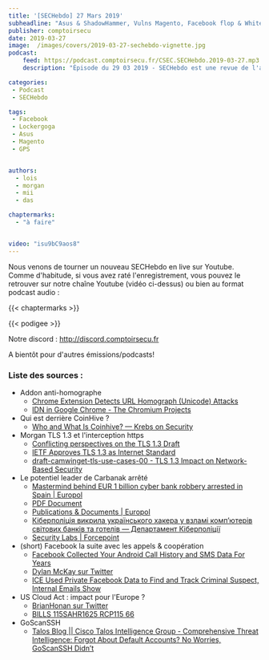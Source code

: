 ```yaml
---
title: '[SECHebdo] 27 Mars 2019'
subheadline: "Asus & ShadowHammer, Vulns Magento, Facebook flop & Whitehat mode, Pacemakers, Lockergoga, Interférences GPS, etc."
publisher: comptoirsecu
date: 2019-03-27
image:  /images/covers/2019-03-27-sechebdo-vignette.jpg
podcast:
    feed: https://podcast.comptoirsecu.fr/CSEC.SECHebdo.2019-03-27.mp3
    description: "Épisode du 29 03 2019 - SECHebdo est une revue de l'actualité cybersécurité réalisée en live sur Youtube, généralement le mardi soir."

categories:
 - Podcast
 - SECHebdo

tags:
 - Facebook
 - Lockergoga
 - Asus
 - Magento
 - GPS


authors:
  - lois
  - morgan
  - mii
  - das

chaptermarks:
  - "à faire"


video: "isu9bC9aos8"
---
```


Nous venons de tourner un nouveau SECHebdo en live sur Youtube. Comme d'habitude, si vous avez raté l'enregistrement, vous pouvez le retrouver sur notre chaîne Youtube (vidéo ci-dessus) ou bien au format podcast audio :

{{< chaptermarks >}}

{{< podigee >}}

Notre discord : <http://discord.comptoirsecu.fr>

A bientôt pour d'autres émissions/podcasts!

### Liste des sources :

*  Addon anti-homographe
	* [Chrome Extension Detects URL Homograph (Unicode) Attacks](https://www.bleepingcomputer.com/news/security/chrome-extension-detects-url-homograph-unicode-attacks/)
	* [IDN in Google Chrome - The Chromium Projects](https://www.chromium.org/developers/design-documents/idn-in-google-chrome)
*  Qui est derrière CoinHive ?
	* [Who and What Is Coinhive? —  Krebs on Security](https://krebsonsecurity.com/2018/03/who-and-what-is-coinhive/)
* Morgan TLS 1.3 et l'interception https
	* [Conflicting perspectives on the TLS 1.3 Draft](https://blog.rapid7.com/2016/11/10/conflicting-perspectives-on-the-tls-13-draft/)
	* [IETF Approves TLS 1.3 as Internet Standard](https://www.bleepingcomputer.com/news/security/ietf-approves-tls-13-as-internet-standard/)
	* [draft-camwinget-tls-use-cases-00 - TLS 1.3 Impact on Network-Based Security](https://tools.ietf.org/html/draft-camwinget-tls-use-cases-00)
*  Le potentiel leader de Carbanak arrêté
	* [Mastermind behind EUR 1 billion cyber bank robbery arrested in Spain | Europol](https://www.europol.europa.eu/newsroom/news/mastermind-behind-eur-1-billion-cyber-bank-robbery-arrested-in-spain)
	* [PDF Document](https://securelist.com/files/2015/02/Carbanak_APT_eng.pdf)
	* [Publications & Documents | Europol](https://www.europol.europa.eu/publications-documents/carbanak/cobalt-infographic ( à projeter))
	* [Кіберполіція викрила українського хакера у взламі комп’ютерів світових банків та готелів — Департамент Кіберполіції](https://cyberpolice.gov.ua/news/kiberpolicziya-vykryla-ukrayinskogo-xakera-u-vzlami-kompyuteriv-svitovyx-bankiv-ta-goteliv-4470/)
	* [Security Labs | Forcepoint](https://blogs.forcepoint.com/security-labs/carbanak-group-uses-google-malware-command-and-control)
*  (short) Facebook la suite avec les appels & coopération
	* [Facebook Collected Your Android Call History and SMS Data For Years](https://thehackernews.com/2018/03/facebook-android-data.html?m=1)
	* [Dylan McKay sur Twitter](https://twitter.com/dylanmckaynz/status/976369275324678145?ref_src=twsrc%5Etfw&ref_url=https%3A%2F%2Fwww.numerama.com%2Ftech%2F338209-metadonnees-dappel-et-de-sms-aspirees-par-facebook-un-probleme-de-permission-sur-android.html&tfw_creator=foxteh)
	* [ICE Used Private Facebook Data to Find and Track Criminal Suspect, Internal Emails Show](https://theintercept.com/2018/03/26/facebook-data-ice-immigration/)
*  US Cloud Act : impact pour l'Europe ?
	* [BrianHonan sur Twitter](https://twitter.com/BrianHonan/status/977642741239869442?s=19)
	* [BILLS 115SAHR1625 RCP115 66](https://www.documentcloud.org/documents/4417596-BILLS-115SAHR1625-RCP115-66.html#document/p2201)
*  GoScanSSH
	* [Talos Blog || Cisco Talos Intelligence Group - Comprehensive Threat Intelligence: Forgot About Default Accounts? No Worries, GoScanSSH Didn’t](http://blog.talosintelligence.com/2018/03/goscanssh-analysis.html)
